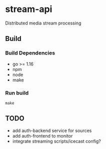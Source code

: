 # stream-api
Distributed media stream processing

## Build
### Build Dependencies
  - go >= 1.16
  - npm
  - node
  - make

### Run build
```
make
```

## TODO
- add auth-backend service for sources
- add auth-frontend to monitor
- integrate streaming scripts/icecast config?
